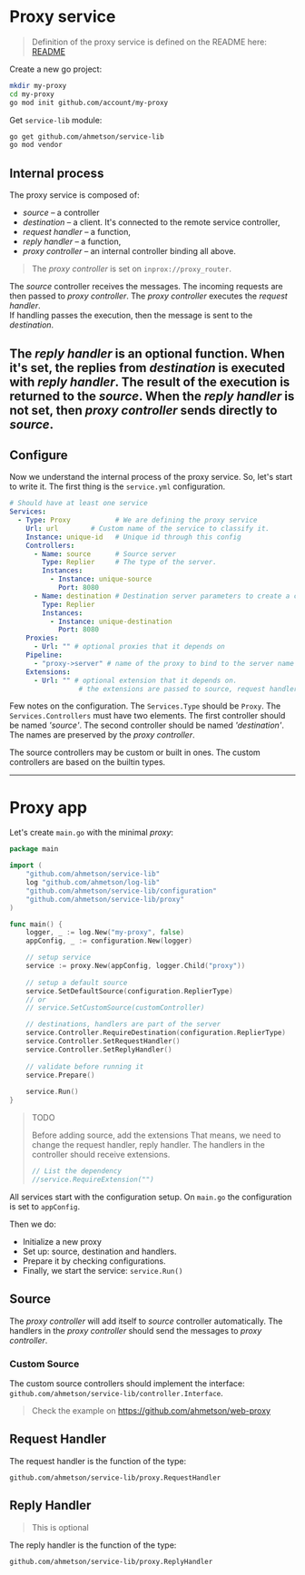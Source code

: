# Proxy service
> Definition of the proxy service is defined on the README here:
[README](README.md)

Create a new go project:

```sh
mkdir my-proxy
cd my-proxy
go mod init github.com/account/my-proxy
```

Get `service-lib` module:

```sh
go get github.com/ahmetson/service-lib
go mod vendor
```

## Internal process

The proxy service is composed of: 
* *source* &ndash; a controller
* *destination* &ndash; a client. It's connected to the remote service controller,
* *request handler* &ndash; a function, 
* *reply handler* &ndash; a function,
* *proxy controller* &ndash; an internal controller binding all above.

> The *proxy controller* is set on `inprox://proxy_router`. 

The *source* controller receives the messages. 
The incoming requests are then passed to *proxy controller*. 
The *proxy controller* executes the *request handler*.  
If handling passes the execution, then the message is sent to the *destination*.

The *reply handler* is an optional function.
When it's set, the replies from *destination* is executed with *reply handler*.
The result of the execution is returned to the *source*.
When the *reply handler* is not set, then *proxy controller* sends directly to *source*.
---

## Configure

Now we understand the internal process of the proxy service. So, let's
start to write it. The first thing is the `service.yml` configuration.

```yaml
# Should have at least one service
Services:
  - Type: Proxy           # We are defining the proxy service
    Url: url        # Custom name of the service to classify it.
    Instance: unique-id   # Unique id through this config
    Controllers:
      - Name: source      # Source server
        Type: Replier     # The type of the server.
        Instances:
          - Instance: unique-source
            Port: 8080
      - Name: destination # Destination server parameters to create a client
        Type: Replier
        Instances:
          - Instance: unique-destination
            Port: 8080
    Proxies:
      - Url: "" # optional proxies that it depends on
    Pipeline:
      - "proxy->server" # name of the proxy to bind to the server name
    Extensions:
      - Url: "" # optional extension that it depends on.
                 # the extensions are passed to source, request handler to reply handler.
```

Few notes on the configuration.
The `Services.Type` should be `Proxy`. 
The `Services.Controllers` must have two elements. 
The first controller should be named *'source'*.
The second controller should be named *'destination'*. 
The names are preserved by the *proxy controller*.

The source controllers may be custom or built in ones. 
The custom controllers are based on the builtin types.

---

# Proxy app

Let's create `main.go` with the minimal *proxy*:

```go
package main

import (
	"github.com/ahmetson/service-lib"
	log "github.com/ahmetson/log-lib"
	"github.com/ahmetson/service-lib/configuration"
	"github.com/ahmetson/service-lib/proxy"
)

func main() {
	logger, _ := log.New("my-proxy", false)
	appConfig, _ := configuration.New(logger)

	// setup service
	service := proxy.New(appConfig, logger.Child("proxy"))
	
	// setup a default source
	service.SetDefaultSource(configuration.ReplierType)
	// or
	// service.SetCustomSource(customController)

	// destinations, handlers are part of the server
	service.Controller.RequireDestination(configuration.ReplierType)
	service.Controller.SetRequestHandler()
	service.Controller.SetReplyHandler()
	
	// validate before running it
	service.Prepare()
	
	service.Run()
}
```

> TODO
> 
> Before adding source, add the extensions
> That means, we need to change the request handler, reply handler.
> The handlers in the controller should receive extensions.
> ```go
> // List the dependency
> //service.RequireExtension("")
> ```

All services start with the configuration setup.
On `main.go` the configuration is set to `appConfig`.

Then we do:
* Initialize a new proxy
* Set up: source, destination and handlers.
* Prepare it by checking configurations.
* Finally, we start the service: `service.Run()`

## Source
The *proxy controller* will add itself to *source* controller automatically.
The handlers in the *proxy controller* should send the messages to *proxy controller*.

### Custom Source
The custom source controllers should implement the interface:
`github.com/ahmetson/service-lib/controller.Interface`.

> Check the example on https://github.com/ahmetson/web-proxy

## Request Handler
The request handler is the function of the type:

`github.com/ahmetson/service-lib/proxy.RequestHandler`

## Reply Handler

> This is optional

The reply handler is the function of the type:

`github.com/ahmetson/service-lib/proxy.ReplyHandler`
